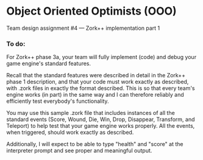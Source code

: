# Object Oriented Optimists (OOO)
Team design assignment #4 — Zork++ implementation part 1

### To do:
For Zork++ phase 3a, your team will fully implement (code) and debug your game engine's standard features.

Recall that the standard features were described in detail in the Zork++ phase 1 description, and that your code must work exactly as described, with .zork files in exactly the format described. This is so that every team's engine works (in part) in the same way and I can therefore reliably and efficiently test everybody's functionality.

You may use this sample .zork file that includes instances of all the standard events (Score, Wound, Die, Win, Drop, Disappear, Transform, and Teleport) to help test that your game engine works properly. All the events, when triggered, should work exactly as described.

Additionally, I will expect to be able to type "health" and "score" at the interpreter prompt and see proper and meaningful output.
